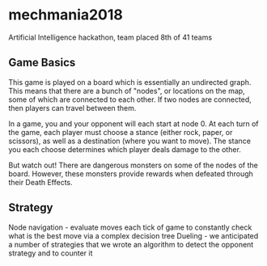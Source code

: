# mechmania2018
Artificial Intelligence hackathon, team placed 8th of 41 teams

## Game Basics
This game is played on a board which is essentially an undirected graph. This means that there are a bunch of "nodes", or locations on the map, some of which are connected to each other. If two nodes are connected, then players can travel between them.

In a game, you and your opponent will each start at node 0. At each turn of the game, each player must choose a stance (either rock, paper, or scissors), as well as a destination (where you want to move). The stance you each choose determines which player deals damage to the other.

But watch out! There are dangerous monsters on some of the nodes of the board. However, these monsters provide rewards when defeated through their Death Effects.

## Strategy
Node navigation - evaluate moves each tick of game to constantly check what is the best move via a complex decision tree
Dueling - we anticipated a number of strategies that we wrote an algorithm to detect the opponent strategy and to counter it
